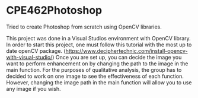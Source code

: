 # CPE462Photoshop
Tried to create Photoshop from scratch using OpenCV libraries.

This project was done in a Visual Studios environment with OpenCV library. In order to start this project, one must follow this tutorial with the most up to date openCV package. (https://www.deciphertechnic.com/install-opencv-with-visual-studio/)
Once you are set up, you can decide the image you want to perform enhancement on by changing the path to the image in the main function. For the purposes of qualitative analysis, the group has to decided to work on one image to see the effectiveness of each function. However, changing the image path in the main function will allow you to use any image if you wish.
